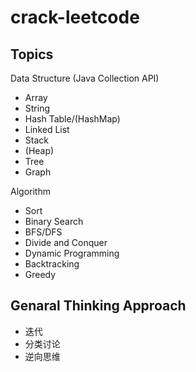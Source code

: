 # crack-leetcode

## Topics
Data Structure (Java Collection API)
- Array
- String
- Hash Table/(HashMap)
- Linked List
- Stack
- (Heap)
- Tree
- Graph

Algorithm
- Sort
- Binary Search
- BFS/DFS
- Divide and Conquer
- Dynamic Programming
- Backtracking
- Greedy

## Genaral Thinking Approach
- 迭代
- 分类讨论
- 逆向思维
